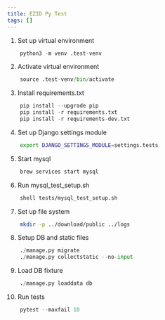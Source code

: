 ```yaml
---
title: EZID Py Test
tags: []
---
```


1. Set up virtual environment

```python
    python3 -m venv .test-venv
```

2. Activate virtual environment
```python
    source .test-venv/bin/activate
```

 
3. Install requirements.txt
```python
    pip install --upgrade pip
    pip install -r requirements.txt
    pip install -r requirements-dev.txt
```


4. Set up Django settings module
```bash
    export DJANGO_SETTINGS_MODULE=settings.tests
```

5. Start mysql
```bash
    brew services start mysql
```

6. Run mysql_test_setup.sh
```bash
    shell tests/mysql_test_setup.sh
```

7. Set up file system
```bash
    mkdir -p ../download/public ../logs
```

8. Setup DB and static files
```python
    ./manage.py migrate
    ./manage.py collectstatic --no-input
```

9. Load DB fixture
```python
    ./manage.py loaddata db
```

10. Run tests
```python
    pytest --maxfail 10
```